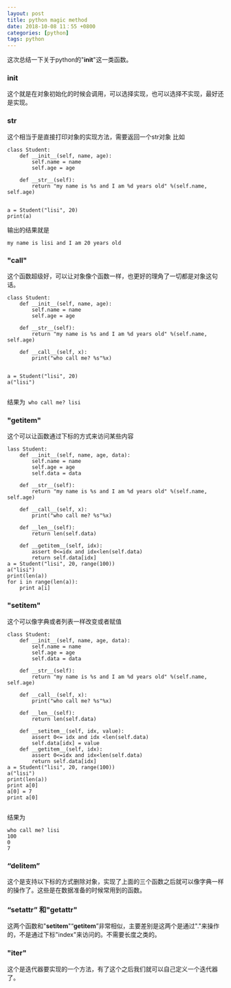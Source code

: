 ```yaml
---
layout: post
title: python magic method
date: 2018-10-08 11：55 +0800
categories: [python]
tags: python
---
```

<!--more-->

这次总结一下关于python的"__init__"这一类函数。
### __init__
这个就是在对象初始化的时候会调用，可以选择实现，也可以选择不实现，最好还是实现。

### __str__
这个相当于是直接打印对象的实现方法，需要返回一个str对象
比如

```
class Student:
    def __init__(self, name, age):
        self.name = name
        self.age = age 
    
    def __str__(self):
        return "my name is %s and I am %d years old" %(self.name, self.age)


a = Student("lisi", 20) 
print(a)

```

输出的结果就是
```
my name is lisi and I am 20 years old
```

### "__call__"
这个函数超级好，可以让对象像个函数一样，也更好的理角了一切都是对象这句话。

```
class Student:
    def __init__(self, name, age):
        self.name = name
        self.age = age 
    
    def __str__(self):
        return "my name is %s and I am %d years old" %(self.name, self.age)
    
    def __call__(self, x): 
        print("who call me? %s"%x)
    

a = Student("lisi", 20) 
a("lisi")


```

结果为``` who call me? lisi```

### "__getitem__"
这个可以让函数通过下标的方式来访问某些内容


```
lass Student:
    def __init__(self, name, age, data):
        self.name = name
        self.age = age
        self.data = data

    def __str__(self):
        return "my name is %s and I am %d years old" %(self.name, self.age)

    def __call__(self, x):
        print("who call me? %s"%x)

    def __len__(self):
        return len(self.data)

    def __getitem__(self, idx):
        assert 0<=idx and idx<len(self.data)
        return self.data[idx]
a = Student("lisi", 20, range(100))
a("lisi")
print(len(a))
for i in range(len(a)):
    print a[i]           

```

### "__setitem__"

这个可以像字典或者列表一样改变或者赋值

```
class Student:
    def __init__(self, name, age, data):
        self.name = name
        self.age = age 
        self.data = data
    
    def __str__(self):
        return "my name is %s and I am %d years old" %(self.name, self.age)
    
    def __call__(self, x): 
        print("who call me? %s"%x)
    
    def __len__(self):
        return len(self.data)
    
    def __setitem__(self, idx, value):
        assert 0<= idx and idx <len(self.data)
        self.data[idx] = value 
    def __getitem__(self, idx):
        assert 0<=idx and idx<len(self.data)
        return self.data[idx]
a = Student("lisi", 20, range(100))
a("lisi")
print(len(a))
print a[0]
a[0] = 7 
print a[0]


```

结果为

```
who call me? lisi
100
0
7
```

### “__delitem__”
这个是支持以下标的方式删除对象，实现了上面的三个函数之后就可以像字典一样的操作了。这些是在数据准备的时候常用到的函数。

### “__setattr__” 和"__getattr__"
这两个函数和"__setitem__"“__getitem__”非常相似，主要差别是这两个是通过"."来操作的，不是通过下标"index"来访问的。不需要长度之类的。

### "__iter__"

这个是迭代器要实现的一个方法，有了这个之后我们就可以自己定义一个迭代器了。